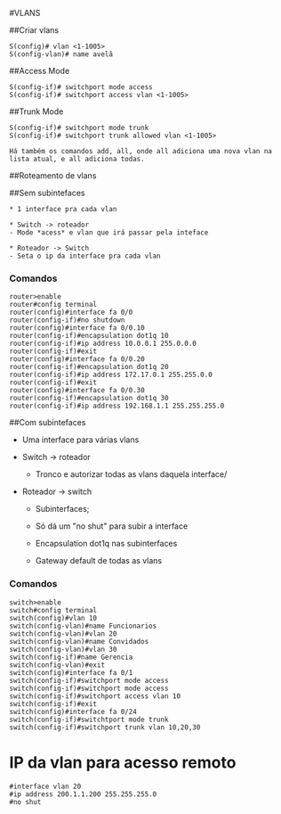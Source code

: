 #VLANS

##Criar vlans

```
S(config)# vlan <1-1005>
S(config-vlan)# name avelã
```

##Access Mode

```
S(config-if)# switchport mode access
S(config-if)# switchport access vlan <1-1005>
```

##Trunk Mode

```
S(config-if)# switchport mode trunk
S(config-if)# switchport trunk allowed vlan <1-1005>
```

	Há também os comandos add, all, onde all adiciona uma nova vlan na lista atual, e all adiciona todas.

##Roteamento de vlans

##Sem subintefaces
	
	* 1 interface pra cada vlan

	* Switch -> roteador
	- Mode *acess* e vlan que irá passar pela inteface 

	* Roteador -> Switch
	- Seta o ip da interface pra cada vlan

### Comandos	

```
router>enable
router#config terminal
router(config)#interface fa 0/0
router(config-if)#no shutdown
router(config)#interface fa 0/0.10
router(config-if)#encapsulation dot1q 10
router(config-if)#ip address 10.0.0.1 255.0.0.0
router(config-if)#exit
router(config)#interface fa 0/0.20
router(config-if)#encapsulation dot1q 20
router(config-if)#ip address 172.17.0.1 255.255.0.0
router(config-if)#exit
router(config)#interface fa 0/0.30
router(config-if)#encapsulation dot1q 30
router(config-if)#ip address 192.168.1.1 255.255.255.0
```

##Com subintefaces

* Uma interface para várias vlans

* Switch -> roteador

	- Tronco e autorizar todas as vlans daquela interface/

* Roteador -> switch

	- Subinterfaces;

	- Só dá um "no shut" para subir a interface

	- Encapsulation dot1q nas subinterfaces

	- Gateway default de todas as vlans

### Comandos

```
switch>enable
switch#config terminal
switch(config)#vlan 10
switch(config-vlan)#name Funcionarios
switch(config-vlan)#vlan 20
switch(config-vlan)#name Convidados
switch(config-vlan)#vlan 30
switch(config-if)#name Gerencia
switch(config-vlan)#exit
switch(config)#interface fa 0/1
switch(config-if)#switchport mode access
switch(config-if)#switchport mode access
switch(config-if)#switchport access vlan 10
switch(config-if)#exit
switch(config)#interface fa 0/24
switch(config-if)#switchtport mode trunk
switch(config-if)#switchport trunk vlan 10,20,30
```

# IP da vlan para acesso remoto

```  
#interface vlan 20 
#ip address 200.1.1.200 255.255.255.0 
#no shut 
```

